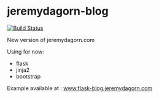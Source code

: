 
jeremydagorn-blog 
=================

 [![Build Status](https://travis-ci.org/jrm2k6/jeremydagorn-blog.svg?branch=master)](https://travis-ci.org/jrm2k6/jeremydagorn-blog)
 
 


New version of jeremydagorn.com

Using for now: 
- flask
- jinja2
- bootstrap


Example available at : www.flask-blog.jeremydagorn.com
